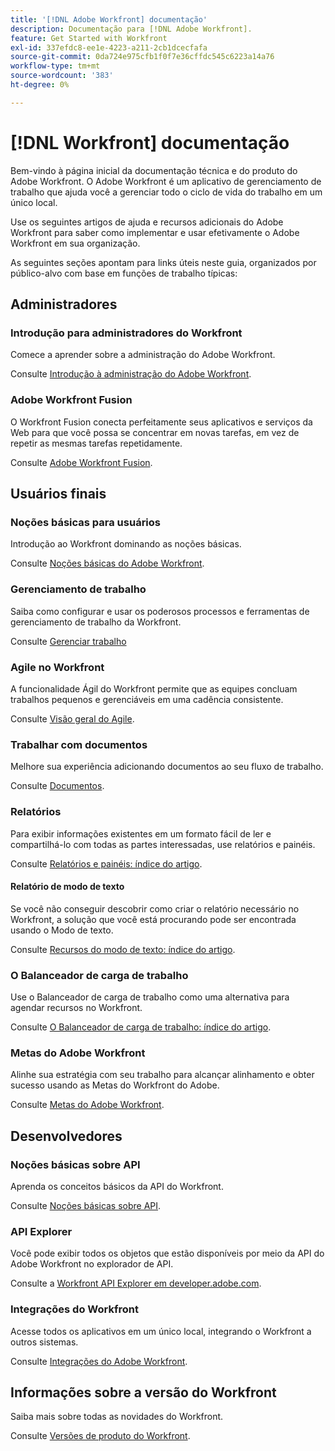 ```yaml
---
title: '[!DNL Adobe Workfront] documentação'
description: Documentação para [!DNL Adobe Workfront].
feature: Get Started with Workfront
exl-id: 337efdc8-ee1e-4223-a211-2cb1dcecfafa
source-git-commit: 0da724e975cfb1f0f7e36cffdc545c6223a14a76
workflow-type: tm+mt
source-wordcount: '383'
ht-degree: 0%

---
```


# [!DNL Workfront] documentação

Bem-vindo à página inicial da documentação técnica e do produto do Adobe Workfront. O Adobe Workfront é um aplicativo de gerenciamento de trabalho que ajuda você a gerenciar todo o ciclo de vida do trabalho em um único local.

Use os seguintes artigos de ajuda e recursos adicionais do Adobe Workfront para saber como implementar e usar efetivamente o Adobe Workfront em sua organização.

As seguintes seções apontam para links úteis neste guia, organizados por público-alvo com base em funções de trabalho típicas:

## Administradores

### Introdução para administradores do Workfront

Comece a aprender sobre a administração do Adobe Workfront.

Consulte [Introdução à administração do Adobe Workfront](/help/quicksilver/administration-and-setup/get-started-wf-administration/get-started-with-wf-administration.md).

### Adobe Workfront Fusion

O Workfront Fusion conecta perfeitamente seus aplicativos e serviços da Web para que você possa se concentrar em novas tarefas, em vez de repetir as mesmas tarefas repetidamente.

Consulte [Adobe Workfront Fusion](/help/quicksilver/workfront-fusion/workfront-fusion-2.md).

## Usuários finais

### Noções básicas para usuários

Introdução ao Workfront dominando as noções básicas.

Consulte [Noções básicas do Adobe Workfront](/help/quicksilver/workfront-basics/workfront-basics.md).

### Gerenciamento de trabalho

Saiba como configurar e usar os poderosos processos e ferramentas de gerenciamento de trabalho da Workfront.

Consulte [Gerenciar trabalho](/help/quicksilver/manage-work/manage-work.md)


### Agile no Workfront

A funcionalidade Ágil do Workfront permite que as equipes concluam trabalhos pequenos e gerenciáveis em uma cadência consistente.

Consulte [Visão geral do Agile](/help/quicksilver/agile/agile-overview.md).

### Trabalhar com documentos

Melhore sua experiência adicionando documentos ao seu fluxo de trabalho.

Consulte [Documentos](/help/quicksilver/documents/documents-overview.md).

### Relatórios

Para exibir informações existentes em um formato fácil de ler e compartilhá-lo com todas as partes interessadas, use relatórios e painéis.

Consulte [Relatórios e painéis: índice do artigo](/help/quicksilver/reports-and-dashboards/reports-and-dashboards-overview.md).

#### Relatório de modo de texto

Se você não conseguir descobrir como criar o relatório necessário no Workfront, a solução que você está procurando pode ser encontrada usando o Modo de texto.

Consulte [Recursos do modo de texto: índice do artigo](/help/quicksilver/reports-and-dashboards/reports/text-mode/text-mode-resources.md).

### O Balanceador de carga de trabalho

Use o Balanceador de carga de trabalho como uma alternativa para agendar recursos no Workfront.

Consulte [O Balanceador de carga de trabalho: índice do artigo](/help/quicksilver/resource-mgmt/workload-balancer/workload-balancer.md).

### Metas do Adobe Workfront

Alinhe sua estratégia com seu trabalho para alcançar alinhamento e obter sucesso usando as Metas do Workfront do Adobe.

Consulte [Metas do Adobe Workfront](/help/quicksilver/workfront-goals/workfront-goals.md).

## Desenvolvedores

### Noções básicas sobre API

Aprenda os conceitos básicos da API do Workfront.

Consulte [Noções básicas sobre API](/help/quicksilver/wf-api/general/api-basics.md).

### API Explorer

Você pode exibir todos os objetos que estão disponíveis por meio da API do Adobe Workfront no explorador de API.

Consulte a [Workfront API Explorer em developer.adobe.com](https://developer.adobe.com/workfront/api-explorer/).

### Integrações do Workfront

Acesse todos os aplicativos em um único local, integrando o Workfront a outros sistemas.

Consulte [Integrações do Adobe Workfront](/help/quicksilver/workfront-integrations-and-apps/workfront-integrations.md).

## Informações sobre a versão do Workfront

Saiba mais sobre todas as novidades do Workfront.

Consulte [Versões de produto do Workfront](/help/quicksilver/product-announcements/product-releases/product-releases.md).